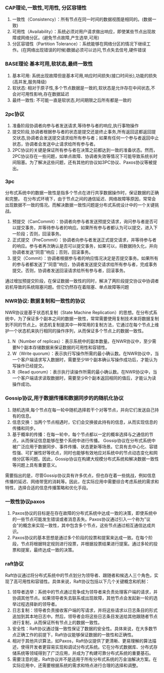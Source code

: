 ### CAP理论,一致性,可用性, 分区容错性
1. 一致性（Consistency）：所有节点在同一时间的数据视图是相同的。(数据一致)
2. 可用性（Availability）：系统必须对用户请求做出响应，即使某些节点出现故障或网络分区。(避免节点故障,产生选举,可用)
3. 分区容错性（Partition Tolerance）：系统能够在网络分区的情况下继续工作。(在网络出现错误的时候)数据必须可以访问,节点失去信号,硬件错误

### BASE理论   基本可用,软状态,最终一致性
1. 基本可用: 系统出现故障但是基本可用,响应时间损失(接口时间长),功能的损失(高并发,服务降级)
2. 软状态: 相对于原子性,多个节点数据是一致的,软状态是允许存在中间状态,不会对可用性影响,存在数据延迟
3. 最终一致性: 不可能一直是软状态,时间期限之后所有都是一致的

### 2pc协议
1. 准备阶段协调者向参与者发送请求,等待参与者的响应,执行事物操作
2. 提交阶段,协调者根据参与者的状态是提交还是终止事务,所有返回这都返回提交状态,协调者会发送提交请求给所有参与者；如果有任何一个参与者返回中止状态，协调者会发送中止请求给所有参与者。
3. 2PC协议的关键是保证所有参与者在决策之前都达到一致的准备状态。然而，2PC协议存在一些问题，如单点故障、协调者失效等情况下可能导致系统长时间阻塞。为了解决这些问题，还有其他的协议如3PC协议、Paxos协议等被提出。

### 3pc
分布式系统中的数据一致性是指多个节点在进行共享数据操作时，保证数据的正确和完整。
在分布式环境下，由于节点之间的通信延迟、网络故障等原因，常常会出现数据不一致的情况。而解决数据一致性问题是分布式系统设计中的一个关键挑战。
1. 预提交（CanCommit）：协调者向参与者发送预提交请求，询问参与者是否可以提交事务，并等待参与者的响应。如果所有参与者都认为可以提交，进入下一阶段；否则，回滚事务。
2. 正式提交（PreCommit）：协调者向参与者发送正式提交请求，并等待参与者的响应。参与者再次确认是否可以提交事务，如果可以，将数据持久化，并向协调者发送“同意”响应；否则，回滚事务。
3. 提交（Commit）：协调者根据参与者的响应情况决定是否提交事务。如果所有的参与者都发送了“同意”响应，协调者发送提交请求给所有参与者，完成事务提交。否则，协调者发送回滚请求给所有参与者，回滚事务。

通过增加预提交阶段，在保证数据一致性的同时，解决了两阶段提交协议中协调者宕机导致的系统阻塞问题。但它仍然存在着阻塞、单点故障等问题

### NWR协议: 数据复制和一致性的协议
NWR协议是基于状态机复制（State Machine Replication）的思想。在分布式系统中，为了保证多个副本之间的数据一致性，常常需要使用复制技术来将数据复制到不同的节点上。状态机复制是其中一种常用的复制方法，它通过在每个节点上维护一个状态机来执行相同的操作序列，从而保证多个节点上的数据一致性。
1. N（Number of replicas）：表示系统中的副本数量。在NWR协议中，至少需要N个副本存储数据来保证数据的可用性和容错性。
2. W（Write quorum）：表示执行写操作所需的最小确认数。在NWR协议中，当一个客户端请求写入数据时，需要至少W个副本确认写操作成功后，才能认为写操作已经提交。
3. R（Read quorum）：表示执行读操作所需的最小确认数。在NWR协议中，当一个客户端请求读取数据时，需要至少R个副本返回相同的值后，才能认为读操作成功。

### Gossip协议,用于数据传播和数据同步的的随机化协议
1. 随机选择,每个节点在每一轮中随机选择若干个对等节点，并向它们发送自己持有的信息。
2. 信息交换：当两个节点相遇时，它们会交换彼此持有的信息，从而实现信息的传播和同步。
3. 基于概率的传播：在每一轮中，每个节点都以一定的概率选择与之通信的节点，从而保证信息能够在整个系统中进行传播。
Gossip协议在分布式系统中被广泛应用于数据同步、事件传播、状态更新等场景。它具有去中心化、容错性强、可扩展性好等优点，同时也能够有效地应对系统中的节点动态变化和网络分区等问题。因此，Gossip协议在构建大规模分布式系统和解决数据一致性等问题上具有重要意义。

需要指出的是，尽管Gossip协议具有许多优点，但也存在着一些挑战，例如信息传播的延迟、网络带宽的消耗等。因此，在实际应用中需要综合考虑系统的需求和特性，选择合适的信息传播策略和优化手段。

### 一致性协议paxos
1. Paxos协议的目标是在存在故障的分布式系统中达成一致的决策，即使系统中的一些节点可能发生错误或者消息丢失。Paxos协议通过引入一个称为"议会"的概念来实现一致性，其中包含多个节点，这些节点通过相互通信达成共识。
2. Paxos协议的基本思想是通过多个阶段的投票和提案来达成一致。在每个阶段，节点将根据特定规则进行投票，并根据投票结果进行提案。通过多轮的投票和提案，最终达成一致的决策。

### raft协议
Raft协议通过将分布式系统中的节点划分为领导者、跟随者和候选人三个角色，实现了高可用性和容错性。具体来说，Raft协议包括以下几个关键概念和机制：

1. 领导者选举：系统中的节点通过竞争成为领导者来负责处理客户端的请求，并协调其他节点。如果领导者失去联系或出现故障，其他节点会发起新一轮的选举过程选择新的领导者。
2. 日志复制：领导者负责接收客户端的写请求，并将这些请求以日志条目的形式追加到其本地日志中。然后，领导者会将这些日志条目发送给其他跟随者节点进行复制，从而保证所有节点上的数据一致性。
3. 安全性：Raft协议通过强一致性保证了数据的安全性。具体来说，在大多数节点正确工作的前提下，Raft协议能够保证数据的一致性和正确性。
4. 相对于其他共识算法，如Paxos，Raft协议提供了更清晰、更易理解的算法描述，使得开发者更容易实现和调试分布式系统。它在分布式数据库、分布式存储系统等领域得到了广泛应用，并成为了构建可靠分布式系统的重要基石。
5. 需要注意的是，Raft协议并不是适用于所有分布式系统的万金油解决方案。在实际应用中，还需要根据系统的需求和特点进行合理的选择和调整。
